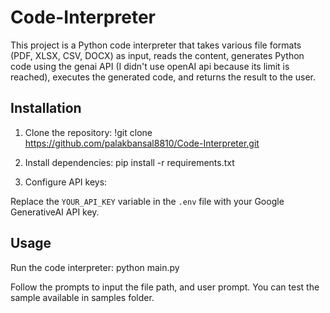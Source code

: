 # Code-Interpreter

This project is a Python code interpreter that takes various file formats (PDF, XLSX, CSV, DOCX) as input, reads the content, generates Python code using the genai API (I didn't use openAI api because its limit is reached), executes the generated code, and returns the result to the user.

## Installation

1. Clone the repository:
!git clone https://github.com/palakbansal8810/Code-Interpreter.git 

2. Install dependencies:
pip install -r requirements.txt

3. Configure API keys:

Replace the `YOUR_API_KEY` variable in the `.env` file with your Google GenerativeAI API key.

## Usage

Run the code interpreter:
python main.py

Follow the prompts to input the file path, and user prompt.
You can test the sample available in samples folder.
